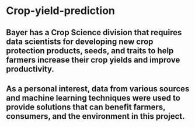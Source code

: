 # Crop-yield-prediction
## Bayer has a Crop Science division that requires data scientists for developing new crop protection products, seeds, and traits to help farmers increase their crop yields and improve productivity.
## As a personal interest, data from various sources and machine learning techniques were used to provide solutions that can benefit farmers, consumers, and the environment in this project.
